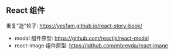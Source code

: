 ## React 组件

重复"造"轮子: https://yes1am.github.io/react-story-book/

- modal 组件原型: https://github.com/reactjs/react-modal
- react-image 组件原型: https://github.com/mbrevda/react-image